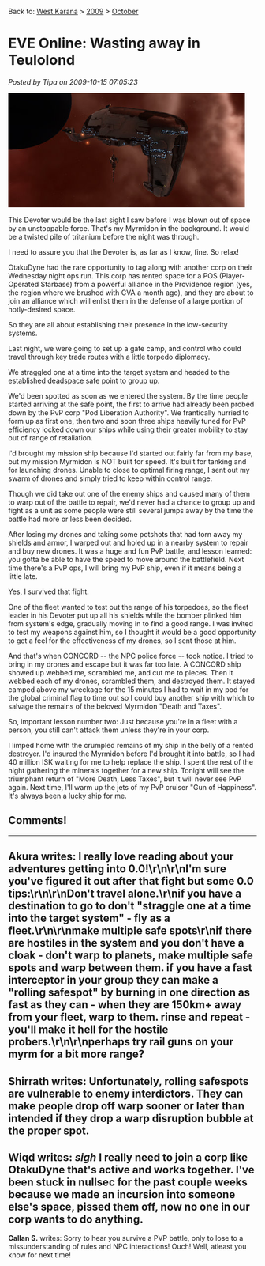 Back to: [West Karana](/posts/westkarana.md) > [2009](/posts/2009/westkarana.md) > [October](./westkarana.md)
# EVE Online: Wasting away in Teulolond

*Posted by Tipa on 2009-10-15 07:05:23*

![This Devoter](../../../uploads/2009/10/ExeFile-2009-10-14-21-45-47-67.jpg "This Devoter")

This Devoter would be the last sight I saw before I was blown out of space by an unstoppable force. That's my Myrmidon in the background. It would be a twisted pile of tritanium before the night was through.

I need to assure you that the Devoter is, as far as I know, fine. So relax!

OtakuDyne had the rare opportunity to tag along with another corp on their Wednesday night ops run. This corp has rented space for a POS (Player-Operated Starbase) from a powerful alliance in the Providence region (yes, the region where we brushed with CVA a month ago), and they are about to join an alliance which will enlist them in the defense of a large portion of hotly-desired space.

So they are all about establishing their presence in the low-security systems.

Last night, we were going to set up a gate camp, and control who could travel through key trade routes with a little torpedo diplomacy.

We straggled one at a time into the target system and headed to the established deadspace safe point to group up.

We'd been spotted as soon as we entered the system. By the time people started arriving at the safe point, the first to arrive had already been probed down by the PvP corp "Pod Liberation Authority". We frantically hurried to form up as first one, then two and soon three ships heavily tuned for PvP efficiency locked down our ships while using their greater mobility to stay out of range of retaliation.

I'd brought my mission ship because I'd started out fairly far from my base, but my mission Myrmidon is NOT built for speed. It's built for tanking and for launching drones. Unable to close to optimal firing range, I sent out my swarm of drones and simply tried to keep within control range.

Though we did take out one of the enemy ships and caused many of them to warp out of the battle to repair, we'd never had a chance to group up and fight as a unit as some people were still several jumps away by the time the battle had more or less been decided.

After losing my drones and taking some potshots that had torn away my shields and armor, I warped out and holed up in a nearby system to repair and buy new drones. It was a huge and fun PvP battle, and lesson learned: you gotta be able to have the speed to move around the battlefield. Next time there's a PvP ops, I will bring my PvP ship, even if it means being a little late.

Yes, I survived that fight.

One of the fleet wanted to test out the range of his torpedoes, so the fleet leader in his Devoter put up all his shields while the bomber plinked him from system's edge, gradually moving in to find a good range. I was invited to test my weapons against him, so I thought it would be a good opportunity to get a feel for the effectiveness of my drones, so I sent those at him.

And that's when CONCORD -- the NPC police force -- took notice. I tried to bring in my drones and escape but it was far too late. A CONCORD ship showed up webbed me, scrambled me, and cut me to pieces. Then it webbed each of my drones, scrambled them, and destroyed them. It stayed camped above my wreckage for the 15 minutes I had to wait in my pod for the global criminal flag to time out so I could buy another ship with which to salvage the remains of the beloved Myrmidon "Death and Taxes".

So, important lesson number two: Just because you're in a fleet with a person, you still can't attack them unless they're in your corp.

I limped home with the crumpled remains of my ship in the belly of a rented destroyer. I'd insured the Myrmidon before I'd brought it into battle, so I had 40 million ISK waiting for me to help replace the ship. I spent the rest of the night gathering the minerals together for a new ship. Tonight will see the triumphant return of "More Death, Less Taxes", but it will never see PvP again. Next time, I'll warm up the jets of my PvP cruiser "Gun of Happiness". It's always been a lucky ship for me.
## Comments!
---
**Akura** writes: I really love reading about your adventures getting into 0.0!\r\n\r\nI'm sure you've figured it out after that fight but some 0.0 tips:\r\n\r\nDon't travel alone.\r\nif you have a destination to go to don't "straggle one at a time into the target system" - fly as a fleet.\r\n\r\nmake multiple safe spots\r\nif there are hostiles in the system and you don't have a cloak - don't warp to planets, make multiple safe spots and warp between them.  if you have a fast interceptor in your group they can make a "rolling safespot" by burning in one direction as fast as they can - when they are 150km+ away from your fleet, warp to them.  rinse and repeat - you'll make it hell for the hostile probers.\r\n\r\nperhaps try rail guns on your myrm for a bit more range?
---
**Shirrath** writes: Unfortunately, rolling safespots are vulnerable to enemy interdictors. They can make people drop off warp sooner or later than intended if they drop a warp disruption bubble at the proper spot.
---
**Wiqd** writes: *sigh* I really need to join a corp like OtakuDyne that's active and works together. I've been stuck in nullsec for the past couple weeks because we made an incursion into someone else's space, pissed them off, now no one in our corp wants to do anything.
---
**Callan S.** writes: Sorry to hear you survive a PVP battle, only to lose to a missunderstanding of rules and NPC interactions! Ouch! Well, atleast you know for next time!
